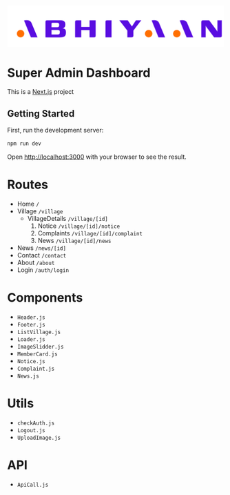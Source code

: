 ![Abhiyaan](/public/icon.png)

# Super Admin Dashboard
This is a [Next.js](https://nextjs.org/) project 

## Getting Started

First, run the development server:

```bash
npm run dev
```

Open [http://localhost:3000](http://localhost:3000) with your browser to see the result.

# Routes
- Home ```/```
- Village ```/village```
    - VillageDetails ```/village/[id]```    
        1. Notice ```/village/[id]/notice```        
        2. Complaints ```/village/[id]/complaint```
        3. News ```/village/[id]/news```
- News ```/news/[id]```
- Contact ```/contact```
- About ```/about```
- Login ```/auth/login```

# Components
- ```Header.js```
- ```Footer.js```
- ```ListVillage.js```
- ```Loader.js```
- ```ImageSlidder.js```
- ```MemberCard.js```
- ```Notice.js```
- ```Complaint.js```
- ```News.js```

# Utils
- ```checkAuth.js```
- ```Logout.js```
- ```UploadImage.js```

# API
- ```ApiCall.js```

